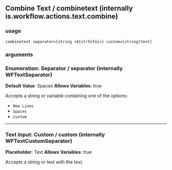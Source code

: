 
## Combine Text / combinetext (internally is.workflow.actions.text.combine)


### usage
`combinetext separator=[string <${strInfo}>] custom=[string|text]`

### arguments
### Enumeration: Separator / separator (internally WFTextSeparator)
**Default Value**: Spaces
**Allows Variables**: true


Accepts a string 
or variable
containing one of the options:

- `New Lines`
- `Spaces`
- `Custom`
---
### Text Input: Custom / custom (internally WFTextCustomSeparator)
**Placeholder**: Text
**Allows Variables**: true


Accepts a string 
or text
with the text.
